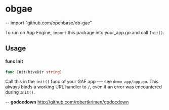 # obgae
--
    import "github.com/openbase/ob-gae"

To run on App Engine, `import` this package into your_app.go and call `Init()`.

## Usage

#### func  Init

```go
func Init(hiveDir string)
```
Call this in the `init()` func of your GAE app --- see `demo-app/app.go`. This
always binds a working URL handler to `/`, even if an error was encountered
during `Init()`.

--
**godocdown** http://github.com/robertkrimen/godocdown